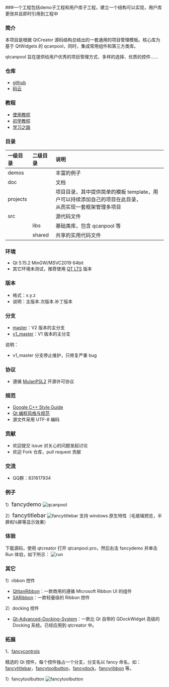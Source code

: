###一个工程包括demo子工程和用户库子工程，建立一个结构可以实现，用户库更改并且即时引用到工程中
### 简介
本项目是根据 QtCreator 源码结构总结出的一套通用的项目管理模板。核心库为基于 QtWidgets 的 qcanpool，同时，集成常用组件和第三方类库。

qtcanpool 旨在提供给用户优秀的项目管理方式、多样的选择、优质的控件……

### 仓库
- [github](https://github.com/canpool/qtcanpool)
- [码云](https://gitee.com/icanpool/qtcanpool)

### 教程
- [使用教程](https://blog.csdn.net/canpool/category_10631139.html)
- [初学教程](https://blog.csdn.net/liang19890820/article/details/50277095)
- [学习之路](https://www.devbean.net/category/qt-study-road-2/)

### 目录
|一级目录|二级目录|说明|
|:------|:------|:------|
|demos||丰富的例子|
|doc||文档|
|projects||项目目录，其中提供简单的模板 template，用户可以持续添加自己的项目在此目录，<br>从而实现一套框架管理多项目
|src||源代码文件
||libs|基础类库，包含 qcanpool 等
||shared|共享的实用代码文件

### 环境
- Qt 5.15.2 MinGW/MSVC2019 64bit
- 其它环境未测试，推荐使用 [QT LTS](https://download.qt.io/official_releases/qt/) 版本

### 版本
- 格式：x.y.z
- 说明：主版本.次版本.补丁版本

### 分支
- [master](https://gitee.com/icanpool/qtcanpool/tree/master/)：V2 版本的主分支
- [v1_master](https://gitee.com/icanpool/qtcanpool/tree/v1_master/)：V1 版本的主分支

说明：
- v1_master 分支停止维护，只修复严重 bug

### 协议
* 遵循 [MulanPSL2](./LICENSE) 开源许可协议

### 规范
* [Google C++ Style Guide](http://google.github.io/styleguide/cppguide.html)
* [Qt 编程风格与规范](https://blog.csdn.net/qq_35488967/article/details/70055490)
* 源文件采用 UTF-8 编码

### 贡献
* 欢迎提交 issue 对关心的问题发起讨论
* 欢迎 Fork 仓库，pull request 贡献

### 交流
* QQ群：831617934

### 例子
1）<font size=4>fancydemo</font>
![qcanpool](./doc/pics/fancydemo.png)

2）<font size=4>fancytitlebar</font>
![fancytitlebar](./doc/pics/fancytitlebar.png)
支持 windows 原生特性（毛玻璃预览，半屏和¼屏等显示效果）

### 体验
下载源码，使用 qtcreator 打开 qtcanpool.pro，然后右击 fancydemo 并单击 Run 体验，如下所示：
![run](./doc/pics/run.png)

### 其它
1）ribbon 控件
- [QtitanRibbon](https://www.devmachines.com/qtitanribbon-overview.html)：一款商用的遵循 Microsoft Ribbon UI 的组件
- [SARibbon](https://gitee.com/czyt1988/SARibbon)：一款轻量级的 Ribbon 控件

2）docking 控件
- [Qt-Advanced-Docking-System](https://github.com/githubuser0xFFFF/Qt-Advanced-Docking-System)：一款比 Qt 自带的 QDockWidget 高级的 Docking 系统。已经应用到 qtcreator 中。

### 拓展
1、[fancycontrols](https://gitee.com/icanpool/fancycontrols)

精选的 Qt 控件，每个控件独占一个分支，分支名以 fancy 命名，如：[fancytitlebar](https://gitee.com/icanpool/fancycontrols/tree/fancytitlebar/)，[fancytoolbutton](https://gitee.com/icanpool/fancycontrols/tree/fancytoolbutton/)，[fancydock](https://gitee.com/icanpool/fancycontrols/tree/fancydock/)，[fancyribbon](https://gitee.com/icanpool/fancycontrols/tree/fancyribbon/) 等。

1）fancytoolbutton
![fancytoolbutton](./doc/pics/fancytoolbutton.png)
